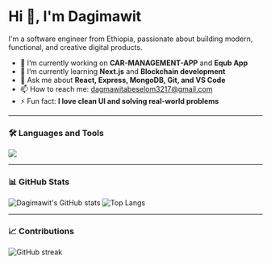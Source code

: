 # Hi 👋, I'm Dagimawit

I'm a software engineer from Ethiopia, passionate about building modern, functional, and creative digital products.

- 🔭 I’m currently working on **CAR-MANAGEMENT-APP** and **Equb App**
- 🌱 I’m currently learning **Next.js** and **Blockchain development**
- 💬 Ask me about **React, Express, MongoDB, Git, and VS Code**
- 📫 How to reach me: dagmawitabeselom3217@gmail.com
- ⚡ Fun fact: **I love clean UI and solving real-world problems**

---

### 🛠️ Languages and Tools
<p>
  <img src="https://skillicons.dev/icons?i=html,css,js,ts,react,nextjs,nodejs,express,mongodb,figma,python,git,github,bootstrap,tailwind" />
</p>

---

### 📊 GitHub Stats

![Dagimawit's GitHub stats](https://github-readme-stats.vercel.app/api?username=dagimawit&show_icons=true&theme=radical)
![Top Langs](https://github-readme-stats.vercel.app/api/top-langs/?username=dagimawit&layout=compact&theme=radical)

---

### 📈 Contributions
![GitHub streak](https://streak-stats.demolab.com/?user=dagimawit&theme=radical)
